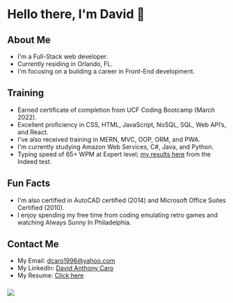 # Hello there, I'm David 👋
## About Me
* I'm a Full-Stack web developer.
* Currently residing in Orlando, FL.
* I'm focusing on a building a career in Front-End development.

## Training
* Earned certificate of completion from UCF Coding Bootcamp (March 2022).
* Excellent proficiency in CSS, HTML, JavaScript, NoSQL, SQL, Web API’s, and React.
* I've also received training in MERN, MVC, OOP, ORM, and PWA.
* I'm currently studying Amazon Web Services, C#, Java, and Python.
* Typing speed of 65+ WPM at Expert level; <a href="https://bit.ly/347gwJF">my results here</a> from the Indeed test.

## Fun Facts
* I'm also certified in AutoCAD certified (2014) and Microsoft Office Suites Certified (2010).
* I enjoy spending my free time from coding emulating retro games and watching Always Sunny In Philadelphia.

## Contact Me
* My Email: <a href="mailto:dcaro1996@yahoo.com">dcaro1996@yahoo.com</a>
* My LinkedIn: <a href="https://bit.ly/3pZlT5B">David Anthony Caro</a>
* My Resume: <a href="https://bit.ly/3KiHDRm">Click here</a>

### <img src="https://i.imgur.com/YuWrIZa.gif"/>

